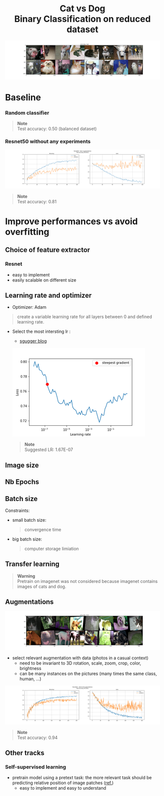 <h1 align=center>Cat vs Dog</br>Binary Classification on reduced dataset</h1> 

![](figures/cat%20%26%20dog%20-%20test.png)

# Baseline
### Random classifier
> **Note**</br>
> Test accuracy: 0.50 (balanced dataset)

### Resnet50 without any experiments
![](figures/Resnet50%20-%20basic%20augmentations.png)
> **Note**</br>
> Test accuracy: 0.81

# Improve performances vs avoid overfitting

## Choice of feature extractor

### Resnet
- easy to implement 
- easily scalable on different size

## Learning rate and optimizer
- Optimizer: Adam
> create a variable learning rate for all layers between 0 and defined learning rate.

- Select the most intersting lr : 
    - [sgugger blog](https://sgugger.github.io/how-do-you-find-a-good-learning-rate.html#how-do-you-find-a-good-learning-rate)

    ![](figures/find_lr.png)
    > **Note**</br>
    > Suggested LR: 1.67E-07

## Image size

## Nb Epochs

## Batch size
Constraints:
* small batch size:
    > convergence time
* big batch size:
    > computer storage limiation

## Transfer learning
> **Warning**</br>
> Pretrain on imagenet was not considered because imagenet contains images of cats and dog.

## Augmentations
![](figures/cat%20%26%20dog%20-%20train.png)
- select relevant augmentation with data (photos in a casual context)
    - need to be invariant to 3D rotation, scale, zoom, crop, color, brightness
    - can be many instances on the pictures (many times the same class, human, ...)

![](figures/Resnet18%20-%20advanced%20augmentations.png)
> **Note**</br>
> Test accuracy: 0.94

## Other tracks
### Self-supervised learning
- pretrain model using a pretext task: the more relevant task should be predicting relative position of image patches ([ref.](https://atcold.github.io/pytorch-Deep-Learning/en/week10/10-1/))
    - easy to implement and easy to understand
